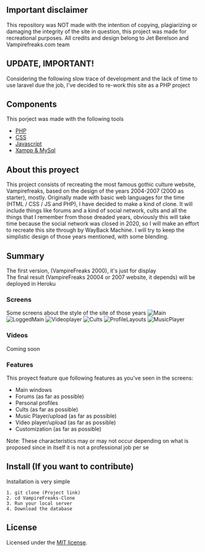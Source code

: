 ## Important disclaimer

This repository was NOT made with the intention of copying, plagiarizing or damaging the integrity of the site in question, this project was made for recreational purposes.
All credits and design belong to Jet Berelson and Vampirefreaks.com team

## UPDATE, IMPORTANT!
Considering the following slow trace of development and the lack of time to use laravel due the job, I've decided to re-work this site as a PHP project

## Components

This porject was made with the following tools
- [PHP](https://www.php.net)
- [CSS](https://www.w3.org/Style/CSS/Overview.en.html)
- [Javascript](https://developer.mozilla.org/es/docs/Web/JavaScript)
- [Xampp & MySql](https://www.apachefriends.org/es/index.html)

## About this proyect

This project consists of recreating the most famous gothic culture website, Vampirefreaks, based on the design of the years 2004-2007 (2000 as starter), mostly.
Originally made with basic web languages for the time (HTML / CSS / JS and PHP), I have decided to make a kind of clone.
It will include things like forums and a kind of social network, cults and all the things that I remember from those dreaded years, obviously this will take time because the social network was closed in 2020, so I will make an effort to recreate this site through by WayBack Machine.
I will try to keep the simplistic design of those years mentioned, with some blending.

## Summary
The first version, (VampireFreaks 2000), it's just for display
<br>
The final result (VampireFreaks 20004 or 2007 website, it depends) will be deployed in Heroku

### Screens
Some screens about the style of the site of those years
![Main](https://64.media.tumblr.com/2faaf1595d5773a6e6241b235bb76c65/2af779db34a58ac7-a0/s1280x1920/026095788e0852c9900769c33aad00f0c668fb0d.png)
![LoggedMain](https://i.imgur.com/ZTOnE.jpg)
![Videoplayer](http://amicinoctis.free.fr/Images/Projet/Work/partner_VampireFreaks.jpg)
![Cults](https://is5-ssl.mzstatic.com/image/thumb/Purple41/v4/b7/06/75/b7067595-93ca-5ecf-9223-a6404aee288d/pr_source.png/696x696bb.png)
![ProfileLayouts](https://mir-s3-cdn-cf.behance.net/project_modules/disp/ad8d4b18996133.5603f8a88fa41.png)
![MusicPlayer](https://scontent-mia3-2.xx.fbcdn.net/v/t31.18172-8/17917493_10154555548218660_6615206869950526118_o.png?_nc_cat=109&ccb=1-5&_nc_sid=2d5d41&efg=eyJpIjoidCJ9&_nc_ohc=Y53g1JcAAacAX-fufsR&_nc_ht=scontent-mia3-2.xx&oh=00_AT-dkFbhlzsBnCmSBFOVyTlyC4RHF5Qt1HjkyEJdmKkvUQ&oe=626D7790)


### Videos

Coming soon

### Features
This proyect feature que following features as you've seen in the screens:

- Main windows
- Forums (as far as possible)
- Personal profiles
- Cults (as far as possible)
- Music Player/upload (as far as possible)
- Video player/upload (as far as possible)
- Customization (as far as possible)

Note: These characteristics may or may not occur depending on what is proposed since in itself it is not a professional job per se

## Install (If you want to contribute)
Installation is very simple
```
1. git clone (Project link)
2. cd VampireFreaks-Clone
3. Run your local server
4. Download the database
```

## License

Licensed under the [MIT license](https://opensource.org/licenses/MIT).
